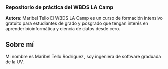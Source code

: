 ### Repositorio de práctica del WBDS LA Camp

**Autora**: Maribel Tello
 El WBDS LA Camp es un curso de formación intensivo gratuito para estudiantes de grado y posgrado que tengan interés en 
aprender bioinformática y ciencia de datos desde cero.

## Sobre mí
Mi nombre es Maribel Tello Rodriguez, soy ingeniera de software graduada de la UV.
